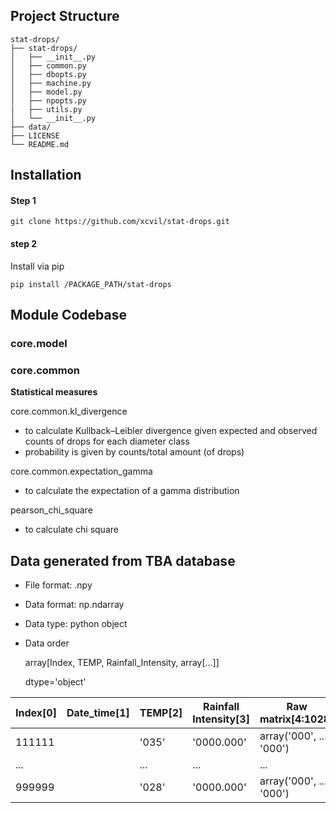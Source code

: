 ## Project Structure

```shell
stat-drops/
├── stat-drops/
│   ├── __init__.py
│   ├── common.py
│   ├── dbopts.py
│   ├── machine.py
│   ├── model.py
│   ├── npopts.py
|   ├── utils.py
│   └── __init__.py
├── data/
├── LICENSE
└── README.md
```

## Installation 
#### Step 1
```shell
git clone https://github.com/xcvil/stat-drops.git
```
#### step 2 
Install via pip
```shell
pip install /PACKAGE_PATH/stat-drops
```

## Module Codebase

### core.model




### core.common
**Statistical measures**

core.common.kl_divergence 
* to calculate Kullback–Leibler divergence given expected and observed counts of drops for each diameter class
* probability is given by counts/total amount (of drops)

core.common.expectation_gamma
* to calculate the expectation of a gamma distribution

pearson_chi_square
* to calculate chi square

## Data generated from TBA database

* File format: .npy

* Data format: np.ndarray

* Data type: python object

* Data order

  array[Index, TEMP, Rainfall_Intensity, array[...]] 

  dtype='object'

| Index[0] | Date_time[1] | TEMP[2] | Rainfall Intensity[3] | Raw matrix[4:1028]       |
| -------- | ------------ | ------- | --------------------- | ------------------------ |
| 111111   |              | '035'   | '0000.000'            | array('000', ..., '000') |
| ...      |              | ...     | ...                   | ...                      |
| 999999   |              | '028'   | '0000.000'            | array('000', ..., '000') |